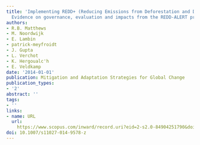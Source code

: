 ```yaml
---
title: 'Implementing REDD+ (Reducing Emissions from Deforestation and Degradation):
  Evidence on governance, evaluation and impacts from the REDD-ALERT project'
authors:
- R.B. Matthews
- M. Noordwijk
- E. Lambin
- patrick-meyfroidt
- J. Gupta
- L. Verchot
- K. Hergoualc'h
- E. Veldkamp
date: '2014-01-01'
publication: Mitigation and Adaptation Strategies for Global Change
publication_types:
- '2'
abstract: ''
tags:
- ''
links:
- name: URL
  url: 
    https://www.scopus.com/inward/record.uri?eid=2-s2.0-84904251790&doi=10.1007%2fs11027-014-9578-z&partnerID=40&md5=ca5c6ac5eedcc3542e96524b81f9c700
doi: 10.1007/s11027-014-9578-z
---
```

